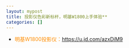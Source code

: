 ```yaml
---
layout: mypost
title: 投影仪色彩新标杆，明基W1800上手体验**
categories: []
---
```


- <font color="#FF8C00">明基W1800投影仪：</font><https://u.jd.com/azxDiM9>